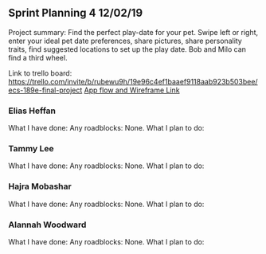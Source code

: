 ## Sprint Planning 4 12/02/19

Project summary: Find the perfect play-date for your pet. Swipe left or right, enter your ideal pet date preferences, share pictures, share personality traits, find suggested locations to set up the play date. Bob and Milo can find a third wheel.

Link to trello board: https://trello.com/invite/b/rubewu9h/19e96c4ef1baaef9118aab923b503bee/ecs-189e-final-project
[App flow and Wireframe Link](https://drive.google.com/open?id=14Jl4QUFf4HCzplrTsMw0kmbq-UGNcwXa)

### Elias Heffan
What I have done: 
Any roadblocks: None.
What I plan to do:

### Tammy Lee
What I have done: 
Any roadblocks: None.
What I plan to do:

### Hajra Mobashar
What I have done: 
Any roadblocks: None.
What I plan to do:

### Alannah Woodward
What I have done: 
Any roadblocks: None.
What I plan to do:
